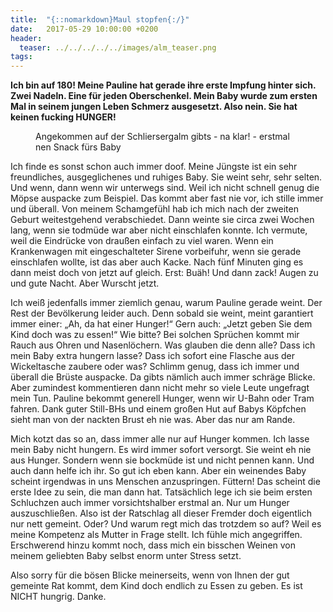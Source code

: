 ```yaml
---
title:  "{::nomarkdown}Maul stopfen{:/}"
date:   2017-05-29 10:00:00 +0200
header:
  teaser: ../../../../../images/alm_teaser.png
tags:
---
```

**Ich bin auf 180! Meine Pauline hat gerade ihre erste Impfung hinter sich. Zwei Nadeln. Eine für jeden Oberschenkel. Mein Baby wurde zum ersten Mal in seinem jungen Leben Schmerz ausgesetzt. Also nein. Sie hat keinen fucking HUNGER!**

<figure>
  <img src="../../../../../images/alm.png" alt="">
  <figcaption>Angekommen auf der Schliersergalm gibts - na klar! - erstmal nen Snack fürs Baby</figcaption>
</figure>

Ich finde es sonst schon auch immer doof. Meine Jüngste ist ein sehr freundliches, ausgeglichenes und ruhiges Baby. Sie weint sehr, sehr selten. Und wenn, dann wenn wir unterwegs sind. Weil ich nicht schnell genug die Möpse auspacke zum Beispiel. Das kommt aber fast nie vor, ich stille immer und überall. Von meinem Schamgefühl hab ich mich nach der zweiten Geburt weitestgehend verabschiedet. Dann weinte sie circa zwei Wochen lang, wenn sie todmüde war aber nicht einschlafen konnte. Ich vermute, weil die Eindrücke von draußen einfach zu viel waren. Wenn ein Krankenwagen mit eingeschalteter Sirene vorbeifuhr, wenn sie gerade einschlafen wollte, ist das aber auch Kacke. Nach fünf Minuten ging es dann meist doch von jetzt auf gleich. Erst: Buäh! Und dann zack! Augen zu und gute Nacht. Aber Wurscht jetzt.

Ich weiß jedenfalls immer ziemlich genau, warum Pauline gerade weint. Der Rest der Bevölkerung leider auch. Denn sobald sie weint, meint garantiert immer einer: „Ah, da hat einer Hunger!“ Gern auch: „Jetzt geben Sie dem Kind doch was zu essen!“ Wie bitte? Bei solchen Sprüchen kommt mir Rauch aus Ohren und Nasenlöchern. Was glauben die denn alle? Dass ich mein Baby extra hungern lasse? Dass ich sofort eine Flasche aus der Wickeltasche zaubere oder was? Schlimm genug, dass ich immer und überall die Brüste auspacke. Da gibts nämlich auch immer schräge Blicke. Aber zumindest kommentieren dann nicht mehr so viele Leute ungefragt mein Tun. Pauline bekommt generell Hunger, wenn wir U-Bahn oder Tram fahren. Dank guter Still-BHs und einem großen Hut auf Babys Köpfchen sieht man von der nackten Brust eh nie was. Aber das nur am Rande.

Mich kotzt das so an, dass immer alle nur auf Hunger kommen. Ich lasse mein Baby nicht hungern. Es wird immer sofort versorgt. Sie weint eh nie aus Hunger. Sondern wenn sie bockmüde ist und nicht pennen kann. Und auch dann helfe ich ihr. So gut ich eben kann. Aber ein weinendes Baby scheint irgendwas in uns Menschen anzuspringen. Füttern! Das scheint die erste Idee zu sein, die man dann hat. Tatsächlich lege ich sie beim ersten Schluchzen auch immer vorsichtshalber erstmal an. Nur um Hunger auszuschließen. Also ist der Ratschlag all dieser Fremder doch eigentlich nur nett gemeint. Oder? Und warum regt mich das trotzdem so auf? Weil es meine Kompetenz als Mutter in Frage stellt. Ich fühle mich angegriffen. Erschwerend hinzu kommt noch, dass mich ein bisschen Weinen von meinem geliebten Baby selbst enorm unter Stress setzt. 

Also sorry für die bösen Blicke meinerseits, wenn von Ihnen der gut gemeinte Rat kommt, dem Kind doch endlich zu Essen zu geben. Es ist NICHT hungrig. Danke.




